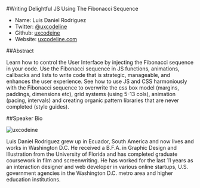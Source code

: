 #Writing Delightful JS Using The Fibonacci Sequence

* Name: Luis Daniel Rodriguez
* Twitter: [@uxcodeline][]
* Github: [uxcodeine][]
* Website: [uxcodeline.com][]

##Abstract

Learn how to control the User Interface by injecting the Fibonacci sequence in your code.  Use the Fibonacci sequence in JS functions, animations, callbacks and lists to write code that is strategic, manageable, and enhances the user experience. See how to use JS and CSS harmoniously with the Fibonacci sequence to overwrite the css box model (margins, paddings, dimensions etc), grid systems (using 5-13 cols), animation (pacing, intervals) and creating organic pattern libraries that are never completed (style guides).

##Speaker Bio


![uxcodeine](https://raw.github.com/cascadiajs/2013.cascadiajs.com/master/images/uxcodeine.png)

Luis Daniel Rodriguez grew up in Ecuador, South America and now lives and works in Washington D.C. He received a B.F.A. in Graphic Design and Illustration from the University of Florida and has completed graduate coursework in film and screenwriting. He has worked for the last 11 years as an interaction designer and web developer in various online startups, U.S. government agencies in the Washington D.C. metro area and higher education institutions.


[@uxcodeline]:http://twitter.com/uxcodeline
[uxcodeine]:http://github.com/uxcodeine
[uxcodeline.com]:http://uxcodeline.com